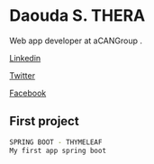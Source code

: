 # Daouda S. THERA

Web app developer at aCANGroup .

[Linkedin](https://www.linkedin.com/in/daouda-thera/)

[Twitter](https://twitter.com/thera_daouda/)

[Facebook](https://web.facebook.com/daouda.thera)
## First project 

```bash
SPRING BOOT - THYMELEAF
My first app spring boot
```
